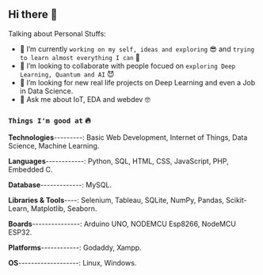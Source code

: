 ## Hi there 👋


Talking about Personal Stuffs:

- 🔭 I’m currently `working on my self, ideas and exploring` 😎 and `trying to learn almost everything I can` 🤣
- 👯 I’m looking to collaborate with people focued on `exploring Deep Learning, Quantum and AI`  😈
- 🤔 I’m looking for new real life projects on Deep Learning and even a Job in Data Science.
- 💬 Ask me about IoT, EDA and webdev 🤓

### `Things I'm good at` 🔥

**Technologies**---------: Basic Web Development, Internet of Things, Data Science, Machine Learning.

**Languages**------------: Python, SQL, HTML, CSS, JavaScript, PHP, Embedded C.

**Database**-------------: MySQL.

**Libraries & Tools**----: Selenium, Tableau, SQLite, NumPy, Pandas, Scikit-Learn, Matplotlib, Seaborn.

**Boards**---------------: Arduino UNO, NODEMCU Esp8266, NodeMCU ESP32. 

**Platforms**------------: Godaddy, Xampp.

**OS**-------------------: Linux, Windows.




